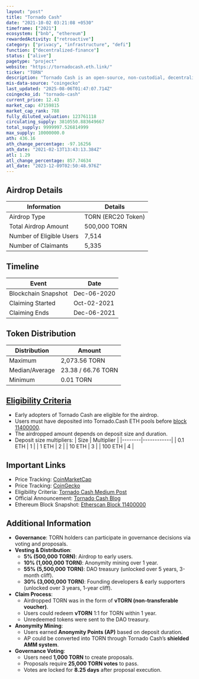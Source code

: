 ```yaml
---
layout: "post"
title: "Tornado Cash"
date: "2021-10-02 03:21:08 +0530"
timeframe: ["2021"]
ecosystem: ["bnb", "ethereum"]
rewardedActivity: ["retroactive"]
category: ["privacy", "infrastructure", "defi"]
function: ["decentralized-finance"]
status: ["alive"]
pagetype: "project"
website: "https://tornadocash.eth.link/"
ticker: "TORN"
description: "Tornado Cash is an open-source, non-custodial, decentralized cryptocurrency tumbler that enhances transaction privacy by mixing cryptocurrency funds."
mis-data-source: "coingecko"
last_updated: "2025-08-06T01:47:07.714Z"
coingecko_id: "tornado-cash"
current_price: 12.43
market_cap: 47159815
market_cap_rank: 788
fully_diluted_valuation: 123761118
circulating_supply: 3810550.883649667
total_supply: 9999997.526814999
max_supply: 10000000.0
ath: 436.16
ath_change_percentage: -97.16256
ath_date: "2021-02-13T13:43:13.384Z"
atl: 1.29
atl_change_percentage: 857.74634
atl_date: "2023-12-09T02:50:48.976Z"
---
```


## Airdrop Details

| Information              | Details            |
| ------------------------ | ------------------ |
| Airdrop Type             | TORN (ERC20 Token) |
| Total Airdrop Amount     | 500,000 TORN       |
| Number of Eligible Users | 7,514              |
| Number of Claimants      | 5,335              |

## Timeline

| Event               | Date        |
| ------------------- | ----------- |
| Blockchain Snapshot | Dec-06-2020 |
| Claiming Started    | Oct-02-2021 |
| Claiming Ends       | Dec-06-2021 |

## Token Distribution

| Distribution   | Amount             |
| -------------- | ------------------ |
| Maximum        | 2,073.56 TORN      |
| Median/Average | 23.38 / 66.76 TORN |
| Minimum        | 0.01 TORN          |

## [Eligibility Criteria](https://tornado-cash.medium.com/tornado-cash-governance-proposal-a55c5c7d0703)

- Early adopters of Tornado Cash are eligible for the airdrop.
- Users must have deposited into Tornado.Cash ETH pools before [block 11400000](https://etherscan.io/block/11400000).
- The airdropped amount depends on deposit size and duration.
- Deposit size multipliers:
  | Size | Multiplier |
  |--------|------------|
  | 0.1 ETH | 1 |
  | 1 ETH | 2 |
  | 10 ETH | 3 |
  | 100 ETH | 4 |

## Important Links

- Price Tracking: [CoinMarketCap](https://coinmarketcap.com/currencies/torn)
- Price Tracking: [CoinGecko](https://www.coingecko.com/en/coins/torn)
- Eligibility Criteria: [Tornado Cash Medium Post](https://tornado-cash.medium.com/tornado-cash-governance-proposal-a55c5c7d0703)
- Official Announcement: [Tornado Cash Blog](https://tornado-cash.medium.com)
- Ethereum Block Snapshot: [Etherscan Block 11400000](https://etherscan.io/block/11400000)

## Additional Information

- **Governance**: TORN holders can participate in governance decisions via voting and proposals.
- **Vesting & Distribution**:
  - **5% (500,000 TORN)**: Airdrop to early users.
  - **10% (1,000,000 TORN)**: Anonymity mining over 1 year.
  - **55% (5,500,000 TORN)**: DAO treasury (unlocked over 5 years, 3-month cliff).
  - **30% (3,000,000 TORN)**: Founding developers & early supporters (unlocked over 3 years, 1-year cliff).
- **Claim Process**:
  - Airdropped TORN was in the form of **vTORN (non-transferable voucher)**.
  - Users could redeem **vTORN** 1:1 for TORN within 1 year.
  - Unredeemed tokens were sent to the DAO treasury.
- **Anonymity Mining**:
  - Users earned **Anonymity Points (AP)** based on deposit duration.
  - AP could be converted into TORN through Tornado Cash’s **shielded AMM system**.
- **Governance Voting**:
  - Users need **1,000 TORN** to create proposals.
  - Proposals require **25,000 TORN votes** to pass.
  - Votes are locked for **8.25 days** after proposal execution.